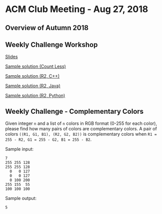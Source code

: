 ACM Club Meeting - Aug 27, 2018
===

Overview of Autumn 2018
---

Weekly Challenge Workshop
---

[Slides](Weekly-Challenge-Workshop.pdf)

[Sample solution (Count Less)](Weekly-Challenge-Workshop-Count-Less.cpp)

[Sample solution (R2, C++)](Weekly-Challenge-Workshop-R2.cpp)

[Sample solution (R2, Java)](Weekly-Challenge-Workshop-R2.java)

[Sample solution (R2, Python)](Weekly-Challenge-Workshop-R2.py)

Weekly Challenge - Complementary Colors
---

Given integer `n` and a list of `n` colors in RGB format (0-255 for each color), please find how many pairs of colors are complementary colors. A pair of colors `((R1, G1, B1), (R2, G2, B2))` is complementary colors when `R1 = 255 - R2, G1 = 255 - G2, B1 = 255 - B2`.

Sample input:

```
7
255 255 128
255 255 128
  0   0 127
  0   0 127
  0 100 200
255 155  55
100 100 100
```

Sample output:

```
5
```
